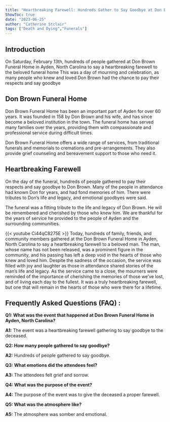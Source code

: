 ```yaml
---
title: "Heartbreaking Farewell: Hundreds Gather to Say Goodbye at Don Brown Funeral Home in Ayden, North Carolina"
ShowToc: true 
date: "2023-06-25"
author: "Catherine Stclair" 
tags: ["Death and Dying","Funerals"]
---
```

## Introduction

On Saturday, February 13th, hundreds of people gathered at Don Brown Funeral Home in Ayden, North Carolina to say a heartbreaking farewell to the beloved funeral home This was a day of mourning and celebration, as many people who knew and loved Don Brown had the chance to pay their respects and say goodbye

## Don Brown Funeral Home

Don Brown Funeral Home has been an important part of Ayden for over 60 years. It was founded in 158 by Don Brown and his wife, and has since become a beloved institution in the town. The funeral home has served many families over the years, providing them with compassionate and professional service during difficult times.

Don Brown Funeral Home offers a wide range of services, from traditional funerals and memorials to cremations and pre-arrangements. They also provide grief counseling and bereavement support to those who need it.

## Heartbreaking Farewell

On the day of the funeral, hundreds of people gathered to pay their respects and say goodbye to Don Brown. Many of the people in attendance had known Don for years, and had fond memories of him. There were tributes to Don’s life and legacy, and emotional goodbyes were said.

The funeral was a fitting tribute to the life and legacy of Don Brown. He will be remembered and cherished by those who knew him. We are thankful for the years of service he provided to the people of Ayden and the surrounding communities.

{{< youtube Ci44qC8275E >}} 
Today, hundreds of family, friends, and community members gathered at the Don Brown Funeral Home in Ayden, North Carolina to say a heartbreaking farewell to a beloved man. The man, whose name has not been released, was a prominent figure in the community, and his passing has left a deep void in the hearts of those who knew and loved him. Despite the sadness of the occasion, the service was filled with joy and laughter as those in attendance shared stories of the man’s life and legacy. As the service came to a close, the mourners were reminded of the importance of cherishing the memories of those we’ve lost, and of living each day to the fullest. It was a truly heartbreaking farewell, but one that will remain in the hearts of those who were there for a lifetime.

## Frequently Asked Questions (FAQ) :
**Q1: What was the event that happened at Don Brown Funeral Home in Ayden, North Carolina?**

**A1:** The event was a heartbreaking farewell gathering to say goodbye to the deceased. 

**Q2: How many people gathered to say goodbye?**

**A2:** Hundreds of people gathered to say goodbye. 

**Q3: What emotions did the attendees feel?**

**A3:** The attendees felt grief and sorrow. 

**Q4: What was the purpose of the event?**

**A4:** The purpose of the event was to give the deceased a proper farewell. 

**Q5: What was the atmosphere like?**

**A5:** The atmosphere was somber and emotional.



